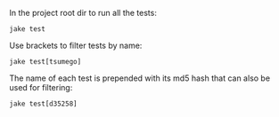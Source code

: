In the project root dir to run all the tests:

```
jake test
```

Use brackets to filter tests by name:

```
jake test[tsumego]
```

The name of each test is prepended with its md5 hash that can also be used for filtering:

```
jake test[d35258]
```
